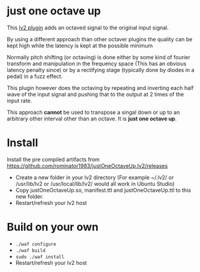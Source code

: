 just one octave up
===

This [lv2 plugin](https://en.wikipedia.org/wiki/LV2) adds an octaved signal to the original input signal.

By using a different approach than other octaver plugins the quality can be kept high while the latency is kept at the possible minimum

Normally pitch shifting (or octaving) is done either by some kind of fourier transform and manipulation in the frequency space (This has an obvious latency penalty since) or by a rectifying stage (typically done by diodes in a pedal) in a fuzz effect.

This plugin however does the octaving by repeating and inverting each half wave of the input signal and pushing that to the output at 2 times of the input rate.

This approach **cannot** be used to transpose a singal down or up to an arbitrary other interval other than an octave. It is **just one octave up**.

Install
===
Install the pre compiled artifacts from https://github.com/rominator1983/justOneOctaveUp.lv2/releases
- Create a new folder in your lv2 directory (For example ~/.lv2/ or /usr/lib/lv2 or /usr/local/lib/lv2/ would all work in Ubuntu Studio)
- Copy justOneOctaveUp.so, manifest.ttl and justOneOctaveUp.ttl to this new folder.
- Restart/refresh your lv2 host

Build on your own
===
-  `./waf configure`
-  `./waf build`
-  `sudo ./waf install`
- Restart/refresh your lv2 host
